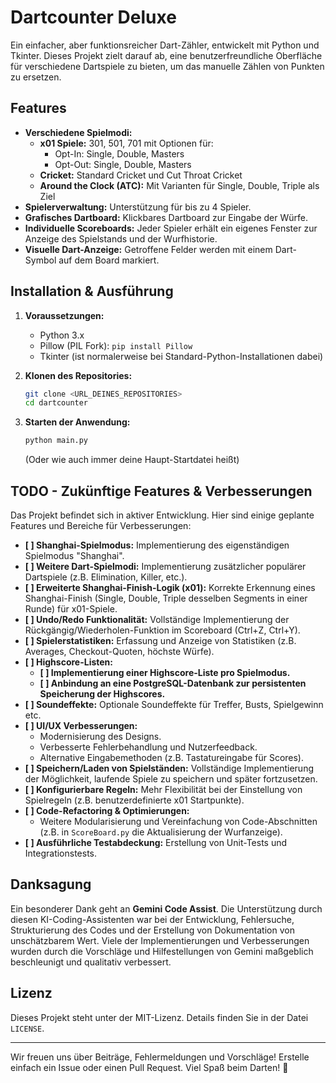 # Dartcounter Deluxe

Ein einfacher, aber funktionsreicher Dart-Zähler, entwickelt mit Python und Tkinter.
Dieses Projekt zielt darauf ab, eine benutzerfreundliche Oberfläche für verschiedene Dartspiele zu bieten, um das manuelle Zählen von Punkten zu ersetzen.

## Features

*   **Verschiedene Spielmodi:**
    *   **x01 Spiele:** 301, 501, 701 mit Optionen für:
        *   Opt-In: Single, Double, Masters
        *   Opt-Out: Single, Double, Masters
    *   **Cricket:** Standard Cricket und Cut Throat Cricket
    *   **Around the Clock (ATC):** Mit Varianten für Single, Double, Triple als Ziel
*   **Spielerverwaltung:** Unterstützung für bis zu 4 Spieler.
*   **Grafisches Dartboard:** Klickbares Dartboard zur Eingabe der Würfe.
*   **Individuelle Scoreboards:** Jeder Spieler erhält ein eigenes Fenster zur Anzeige des Spielstands und der Wurfhistorie.
*   **Visuelle Dart-Anzeige:** Getroffene Felder werden mit einem Dart-Symbol auf dem Board markiert.

## Installation & Ausführung

1.  **Voraussetzungen:**
    *   Python 3.x
    *   Pillow (PIL Fork): `pip install Pillow`
    *   Tkinter (ist normalerweise bei Standard-Python-Installationen dabei)

2.  **Klonen des Repositories:**
    ```bash
    git clone <URL_DEINES_REPOSITORIES>
    cd dartcounter
    ```

3.  **Starten der Anwendung:**
    ```bash
    python main.py
    ```
    (Oder wie auch immer deine Haupt-Startdatei heißt)

## TODO - Zukünftige Features & Verbesserungen

Das Projekt befindet sich in aktiver Entwicklung. Hier sind einige geplante Features und Bereiche für Verbesserungen:

*   **[ ] Shanghai-Spielmodus:** Implementierung des eigenständigen Spielmodus "Shanghai".
*   **[ ] Weitere Dart-Spielmodi:** Implementierung zusätzlicher populärer Dartspiele (z.B. Elimination, Killer, etc.).
*   **[ ] Erweiterte Shanghai-Finish-Logik (x01):** Korrekte Erkennung eines Shanghai-Finish (Single, Double, Triple desselben Segments in einer Runde) für x01-Spiele.
*   **[ ] Undo/Redo Funktionalität:** Vollständige Implementierung der Rückgängig/Wiederholen-Funktion im Scoreboard (Ctrl+Z, Ctrl+Y).
*   **[ ] Spielerstatistiken:** Erfassung und Anzeige von Statistiken (z.B. Averages, Checkout-Quoten, höchste Würfe).
*   **[ ] Highscore-Listen:**
    *   **[ ] Implementierung einer Highscore-Liste pro Spielmodus.**
    *   **[ ] Anbindung an eine PostgreSQL-Datenbank zur persistenten Speicherung der Highscores.**
*   **[ ] Soundeffekte:** Optionale Soundeffekte für Treffer, Busts, Spielgewinn etc.
*   **[ ] UI/UX Verbesserungen:**
    *   Modernisierung des Designs.
    *   Verbesserte Fehlerbehandlung und Nutzerfeedback.
    *   Alternative Eingabemethoden (z.B. Tastatureingabe für Scores).
*   **[ ] Speichern/Laden von Spielständen:** Vollständige Implementierung der Möglichkeit, laufende Spiele zu speichern und später fortzusetzen.
*   **[ ] Konfigurierbare Regeln:** Mehr Flexibilität bei der Einstellung von Spielregeln (z.B. benutzerdefinierte x01 Startpunkte).
*   **[ ] Code-Refactoring & Optimierungen:**
    *   Weitere Modularisierung und Vereinfachung von Code-Abschnitten (z.B. in `ScoreBoard.py` die Aktualisierung der Wurfanzeige).
*   **[ ] Ausführliche Testabdeckung:** Erstellung von Unit-Tests und Integrationstests.

## Danksagung

Ein besonderer Dank geht an **Gemini Code Assist**. Die Unterstützung durch diesen KI-Coding-Assistenten war bei der Entwicklung, Fehlersuche, Strukturierung des Codes und der Erstellung von Dokumentation von unschätzbarem Wert. Viele der Implementierungen und Verbesserungen wurden durch die Vorschläge und Hilfestellungen von Gemini maßgeblich beschleunigt und qualitativ verbessert.

## Lizenz

Dieses Projekt steht unter der MIT-Lizenz. Details finden Sie in der Datei `LICENSE`.

---

Wir freuen uns über Beiträge, Fehlermeldungen und Vorschläge! Erstelle einfach ein Issue oder einen Pull Request.
Viel Spaß beim Darten! 🎯